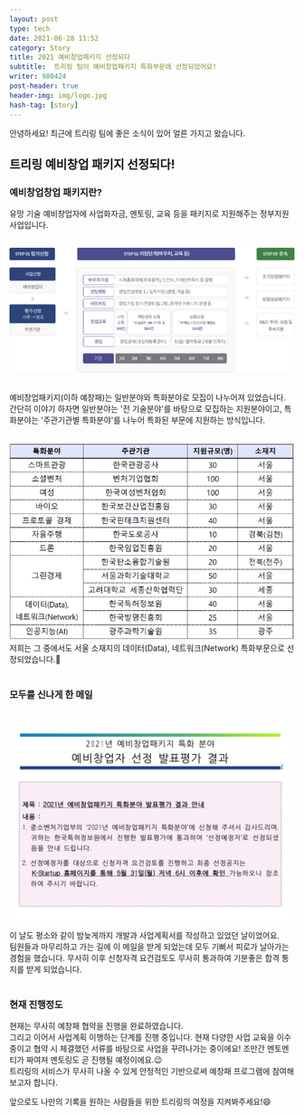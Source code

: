 ```yaml
---
layout: post
type: tech
date: 2021-06-28 11:52
category: Story
title: 2021 예비창업패키지 선정되다
subtitle:  트리링 팀이 예비창업패키지 특화부문에 선정되었어요!
writer: 980424
post-header: true
header-img: img/logo.jpg
hash-tag: [story]
---
```


안녕하세요! 최근에 트리링 팀에 좋은 소식이 있어 얼른 가지고 왔습니다.



## 트리링 예비창업 패키지 선정되다!

### 예비창업창업 패키지란?

유망 기술 예비창업자에 사업화자금, 멘토링, 교육 등을 패키지로 지원해주는 정부지원사업입니다.


<br><img src="img/21062812.jpg" style="zoom: 70%; display: center;"><br><br>

예비창업패키지(이하 예창패)는 일반분야와 특화분야로 모집이 나누어져 있었습니다.<br>
간단히 이야기 하자면 일반분야는 '전 기술분야'를 바탕으로 모집하는 지원분야이고, 특화분야는 '주관기관별 특화분야'를 나누어 특화된 부문에 지원하는 방식입니다. 

<br><img src="img/주관기관.png" style="zoom: 70%; display: center;"><br>
저희는 그 중에서도 서울 소재지의 데이터(Data), 네트워크(Network) 특화부문으로 선정되었습니다.🎉<br><br>



### 모두를 신나게 한 메일
<br><img src="img/2106281.jpg" style="zoom:60%; display: center;">

이 날도 평소와 같이 밤늦게까지 개발과 사업계획서를 작성하고 있었던 날이었어요.<br>
팀원들과 마무리하고 가는 길에 이 메일을 받게 되었는데 모두 기뻐서 피로가 날아가는 경험을 했습니다. 
무사히 이후 신청자격 요건검토도 무사히 통과하여 기분좋은 합격 통지를 받게 되었습니다.<br><br>



### 현재 진행정도

현재는 무사히 예창패 협약을 진행을 완료하였습니다.<br>
그리고 이어서 사업계획 이행하는 단계를 진행 중입니다. 현재 다양한 사업 교육을 이수 중이고 협약 시 체결했던 서류를 바탕으로 사업을 꾸려나가는 중이에요!
조만간 멘토멘티가 짜여져 멘토링도 곧 진행될 예정이에요.😉<br>
트리링의 서비스가 무사히 나올 수 있게 안정적인 기반으로써 예창패 프로그램에 참여해보고자 합니다.

앞으로도 나만의 기록을 원하는 사람들을 위한 트리링의 여정을 지켜봐주세요!😄





